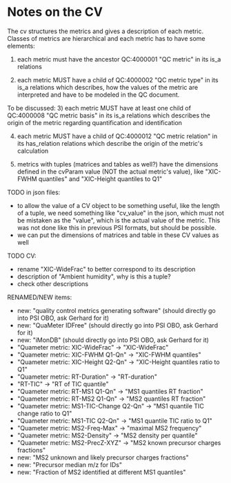 # Notes on the CV

The cv structures the metrics and gives a description of each metric. Classes of
metrics are hierarchical and each metric has to have some elements:

1) each metric must have the ancestor QC:4000001 "QC metric" in its is_a
   relations

2) each metric MUST have a child of QC:4000002 "QC metric type" in its is_a
   relations which describes, how the values of the metric are interpreted and
   have to be modeled in the QC document.

To be discussed:
3) each metric MUST have at least one child of QC:4000008 "QC metric basis" in
   its is_a relations which describes the origin of the metric regarding
   quantification and identification

4) each metric MUST have a child of QC:4000012 "QC metric relation" in its
   has_relation relations which describe the origin of the metric's calculation

5) metrics with tuples (matrices and tables as well?) have the dimensions
   defined in the cvParam value (NOT the actual metric's value), like
   "XIC-FWHM quantiles" and "XIC-Height quantiles to Q1"


TODO in json files:
* to allow the value of a CV object to be something useful, like the length of
  a tuple, we need something like "cv_value" in the json, which must not be
  mistaken as the "value", which is the actual value of the metric. This was not
  done like this in previous PSI formats, but should be possible.
* we can put the dimensions of matrices and table in these CV values as well


TODO CV:
* rename "XIC-WideFrac" to better correspond to its description
* description of "Ambient humidity", why is this a tuple?
* check other descriptions


RENAMED/NEW items:
* new: "quality control metrics generating software" (should directly go into PSI OBO, ask Gerhard for it)
* new: "QuaMeter IDFree" (should directly go into PSI OBO, ask Gerhard for it)
* new: "iMonDB" (should directly go into PSI OBO, ask Gerhard for it)
* "Quameter metric: XIC-WideFrac" -> "XIC-WideFrac"
* "Quameter metric: XIC-FWHM Q1-Qn" -> "XIC-FWHM quantiles"
* "Quameter metric: XIC-Height Q2-Qn" -> "XIC-Height quantiles ratio to Q1"
* "Quameter metric: RT-Duration" -> "RT-duration"
* "RT-TIC" -> "RT of TIC quantile"
* "Quameter metric: RT-MS1 Q1-Qn" -> "MS1 quantiles RT fraction"
* "Quameter metric: RT-MS2 Q1-Qn" -> "MS2 quantiles RT fraction"
* "Quameter metric: MS1-TIC-Change Q2-Qn" -> "MS1 quantile TIC change ratio to Q1"
* "Quameter metric: MS1-TIC Q2-Qn" -> "MS1 quantile TIC ratio to Q1"
* "Quameter metric: MS2-Freq-Max" -> "maximal MS2 frequency"
* "Quameter metric: MS2-Density" -> "MS2 density per quantile"
* "Quameter metric: MS2-PrecZ-XYZ" -> "MS2 known precursor charges fractions"
* new: "MS2 unknown and likely precursor charges fractions"
* new: "Precursor median m/z for IDs"
* new: "Fraction of MS2 identified at different MS1 quantiles"
